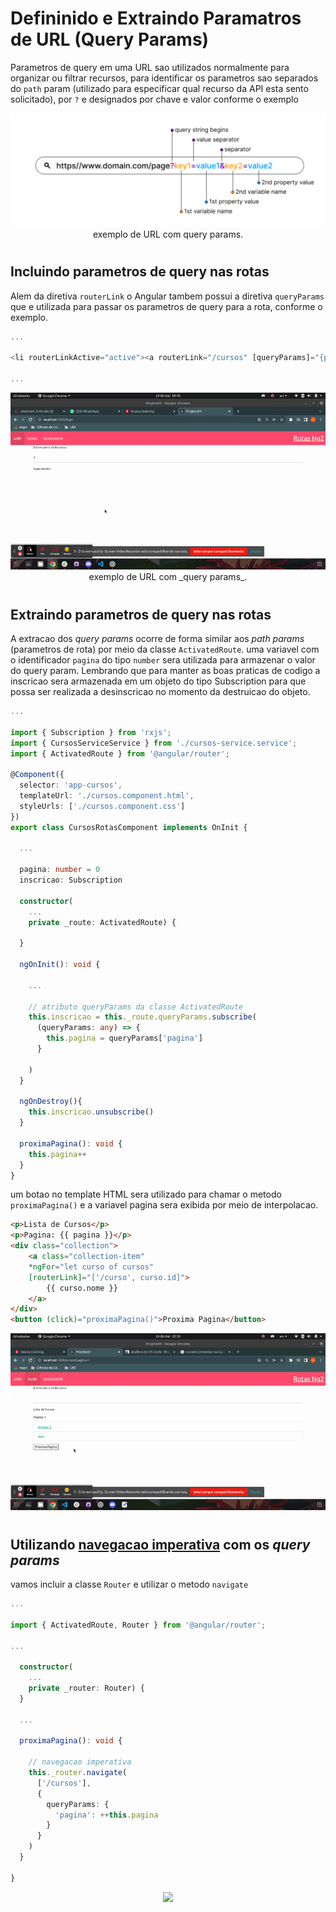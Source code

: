 # Defininido e Extraindo Paramatros de URL (Query Params)

Parametros de query em uma URL sao utilizados normalmente para organizar ou filtrar recursos, para identificar os parametros sao separados do `path` param (utilizado para especificar qual recurso da API esta sento solicitado), por `?` e designados por chave e valor conforme o exemplo

<p align="center">
    <img src="img/query-params-exemple.png"><br>
    exemplo de URL com query params.
</p>

#
## Incluindo parametros de query nas rotas

Alem da diretiva `routerLink` o Angular tambem possui a diretiva `queryParams` que e utilizada para passar os parametros de query para a rota, conforme o exemplo.

```typescript
...

<li routerLinkActive="active"><a routerLink="/cursos" [queryParams]="{pagina:1}">Cursos</a></li>

...
```

<p align="center">
    <img src="img/query-params-exemple-1.gif"><br>
    exemplo de URL com _query params_.
</p>

#
## Extraindo parametros de query nas rotas

A extracao dos _query params_ ocorre de forma similar aos _path params_ (parametros de rota) por meio da classe `ActivatedRoute`. uma variavel com o identificador `pagina` do tipo `number` sera utilizada para armazenar o valor do query param. Lembrando que para manter as boas praticas de codigo a inscricao sera armazenada em um objeto do tipo Subscription para que possa ser realizada a desinscricao no momento da destruicao do objeto.

```typescript
...

import { Subscription } from 'rxjs';
import { CursosServiceService } from './cursos-service.service';
import { ActivatedRoute } from '@angular/router';

@Component({
  selector: 'app-cursos',
  templateUrl: './cursos.component.html',
  styleUrls: ['./cursos.component.css']
})
export class CursosRotasComponent implements OnInit {

  ...

  pagina: number = 0
  inscricao: Subscription

  constructor(
    ...
    private _route: ActivatedRoute) {

  }

  ngOnInit(): void {
    
    ...

    // atributo queryParams da classe ActivatedRoute
    this.inscricao = this._route.queryParams.subscribe( 
      (queryParams: any) => {
        this.pagina = queryParams['pagina']
      }

    )
  }

  ngOnDestroy(){
    this.inscricao.unsubscribe()
  }

  proximaPagina(): void {
    this.pagina++
  }
}

```

um botao no template HTML sera utilizado para chamar o metodo `proximaPagina()` e a variavel pagina sera exibida por meio de interpolacao.

```HTML
<p>Lista de Cursos</p>
<p>Pagina: {{ pagina }}</p>
<div class="collection">
    <a class="collection-item"
    *ngFor="let curso of cursos"
    [routerLink]="['/curso', curso.id]">
        {{ curso.nome }}
    </a>
</div>
<button (click)="proximaPagina()">Proxima Pagina</button>

```
<p align="center">
    <img src="img/query-param-extract-exemplo.gif"><br>
</p>

#
## Utilizando [navegacao imperativa](07-rotas-imperativas-redirecionamento-via-codigo.md) com os _query params_

vamos incluir a classe `Router` e utilizar o metodo `navigate`

```typescript
...

import { ActivatedRoute, Router } from '@angular/router';

...

  constructor(
    ...
    private _router: Router) {
  }

  ...

  proximaPagina(): void {

    // navegacao imperativa
    this._router.navigate(
      ['/cursos'],
      {
        queryParams: {
          'pagina': ++this.pagina
        }
      }
    )
  }

}
```

<p align="center">
    <img src="img/query-params-imperative-navigation.gif"><br>
</p>

